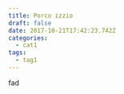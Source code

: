 ```yaml
---
title: Porco izzio
draft: false
date: 2017-10-21T17:42:23.742Z
categories:
  - cat1
tags:
  - tag1
---
```

fad
